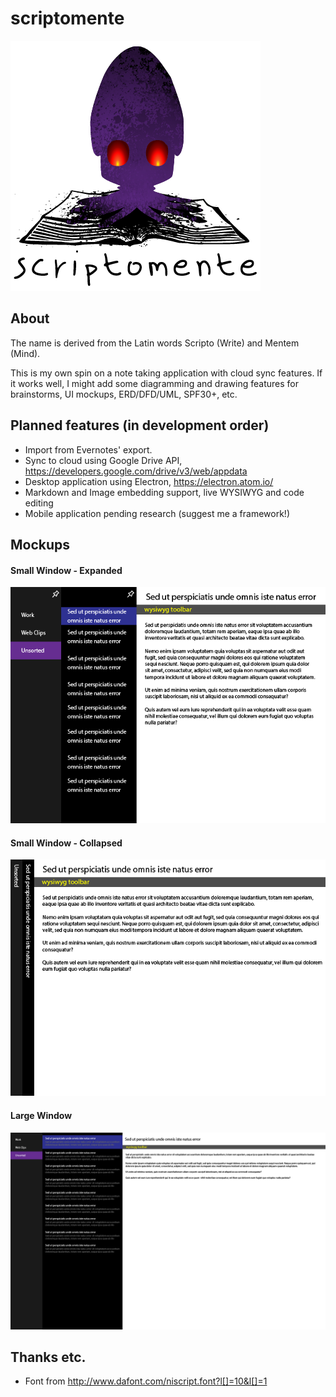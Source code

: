 # scriptomente
![Scriptomente Logo](/assets/Logo_Colour.png)

## About
The name is derived from the Latin words Scripto (Write) and Mentem (Mind). 

This is my own spin on a note taking application with cloud sync features. If it works well, I might add some diagramming and drawing features for brainstorms, UI mockups, ERD/DFD/UML, SPF30+, etc.

## Planned features (in development order)
- Import from Evernotes' export.
- Sync to cloud using Google Drive API, https://developers.google.com/drive/v3/web/appdata
- Desktop application using Electron, https://electron.atom.io/
- Markdown and Image embedding support, live WYSIWYG and code editing
- Mobile application pending research (suggest me a framework!)

## Mockups
#### Small Window - Expanded
![Small Window - Expanded](/assets/App-01.png)
#### Small Window - Collapsed
![Small Window - Collapsed](/assets/App-03.png)
#### Large Window
![Large Window](/assets/App-02.png)

## Thanks etc.
- Font from http://www.dafont.com/niscript.font?l[]=10&l[]=1
